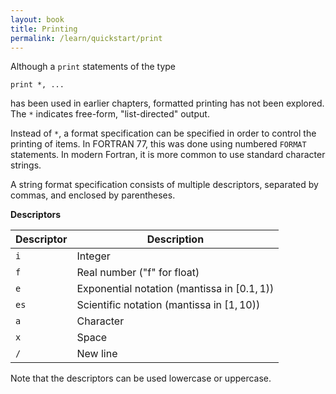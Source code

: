 ```yaml
---
layout: book
title: Printing
permalink: /learn/quickstart/print
---
```


Although a `print` statements of the type
```
print *, ...
```
has been used in earlier chapters, formatted printing has not been explored.
The `*` indicates free-form, "list-directed" output.

Instead of `*`, a format specification can be specified in order to control the printing of items.
In FORTRAN 77, this was done using numbered `FORMAT` statements.
In modern Fortran, it is more common to use standard character strings.

A string format specification consists of multiple descriptors, separated by commas,
and enclosed by parentheses.

**Descriptors**

Descriptor | Description
--- | ---
`i` | Integer
`f` | Real number ("f" for float)
`e` | Exponential notation (mantissa in $[0.1, 1)$)
`es` | Scientific notation (mantissa in $[1, 10)$)
`a` | Character
`x` | Space
`/` | New line

Note that the descriptors can be used lowercase or uppercase.
